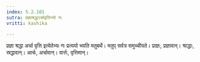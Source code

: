 ```yaml
---
index: 5.2.101
sutra: प्रज्ञाश्रद्धाऽर्चावृत्तिभ्यो णः
vritti: kashika

---
```

प्रज्ञा श्रद्धा अर्चा वृत्ति इत्येतेभ्यः णः प्रत्ययो भवति मतुबर्थे। मतुप् सर्वत्र समुच्चीयते। प्राज्ञः, प्रज्ञावान्। श्राद्धाः, स्रद्धावान्। आर्चः, अर्चावान्। वार्त्तः, वृत्तिमान्।
